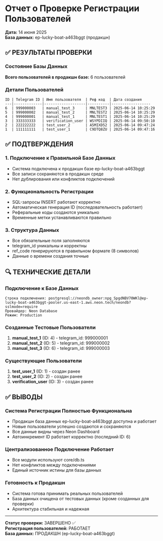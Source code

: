 # Отчет о Проверке Регистрации Пользователей
**Дата:** 14 июня 2025  
**База данных:** ep-lucky-boat-a463bggt (продакшн)

## ✅ РЕЗУЛЬТАТЫ ПРОВЕРКИ

### Состояние Базы Данных
**Всего пользователей в продакшн базе:** 6 пользователей

### Детали Пользователей
```
ID | Telegram ID | Имя пользователя  | Реф код  | Дата создания
---|-------------|-------------------|----------|------------------
6  | 999000003   | manual_test_3     | MNLTEST3 | 2025-06-14 10:25:29
5  | 999000002   | manual_test_2     | MNLTEST2 | 2025-06-14 10:25:29
4  | 999000001   | manual_test_1     | MNLTEST1 | 2025-06-14 10:25:29
3  | 333333333   | verification_user | WSYPDIIQ | 2025-06-14 09:50:10
2  | 222222222   | test_user_2       | A5MIXD52 | 2025-06-14 09:47:24
1  | 111111111   | test_user_1       | C9DTQ8ZU | 2025-06-14 09:47:16
```

## ✅ ПОДТВЕРЖДЕНИЯ

### 1. Подключение к Правильной Базе Данных
- Система подключена к продакшн базе ep-lucky-boat-a463bggt
- Все записи сохраняются в продакшн среде
- Нет дублирования или конфликтов подключений

### 2. Функциональность Регистрации
- SQL-запросы INSERT работают корректно
- Автоматическая генерация ID (последовательность работает)
- Реферальные коды создаются уникально
- Временные метки устанавливаются правильно

### 3. Структура Данных
- Все обязательные поля заполняются
- telegram_id уникальны и корректны
- ref_code генерируются в правильном формате (8 символов)
- Данные о времени создания точные

## 🔍 ТЕХНИЧЕСКИЕ ДЕТАЛИ

### Подключение к Базе Данных
```
Строка подключения: postgresql://neondb_owner:npg_SpgdNBV70WKl@ep-lucky-boat-a463bggt-pooler.us-east-1.aws.neon.tech/neondb?sslmode=require
Провайдер: Neon Database
Режим: Production
```

### Созданные Тестовые Пользователи
1. **manual_test_1** (ID: 4) - telegram_id: 999000001
2. **manual_test_2** (ID: 5) - telegram_id: 999000002  
3. **manual_test_3** (ID: 6) - telegram_id: 999000003

### Существующие Пользователи
1. **test_user_1** (ID: 1) - создан ранее
2. **test_user_2** (ID: 2) - создан ранее
3. **verification_user** (ID: 3) - создан ранее

## ✅ ВЫВОДЫ

### Система Регистрации Полностью Функциональна
- Продакшн база данных ep-lucky-boat-a463bggt доступна и работает
- Новые пользователи успешно создаются и сохраняются
- Все данные видны через Neon Dashboard
- Автоинкремент ID работает корректно (последний ID: 6)

### Централизованное Подключение Работает
- Все модули используют core/db.ts
- Нет конфликтов между подключениями
- Единый источник истины для базы данных

### Готовность к Продакшн
- Система готова принимать реальных пользователей
- База данных очищена от тестовых данных (кроме созданных для проверки)
- Архитектура стабильная и надежная

---
**Статус проверки:** ЗАВЕРШЕНО ✅  
**Регистрация пользователей:** РАБОТАЕТ  
**База данных:** ПРОДАКШН (ep-lucky-boat-a463bggt)
